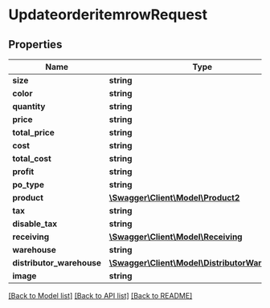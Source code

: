 # UpdateorderitemrowRequest

## Properties
Name | Type | Description | Notes
------------ | ------------- | ------------- | -------------
**size** | **string** |  | 
**color** | **string** |  | 
**quantity** | **string** |  | 
**price** | **string** |  | 
**total_price** | **string** |  | 
**cost** | **string** |  | 
**total_cost** | **string** |  | 
**profit** | **string** |  | 
**po_type** | **string** |  | 
**product** | [**\Swagger\Client\Model\Product2**](Product2.md) |  | 
**tax** | **string** |  | 
**disable_tax** | **string** |  | 
**receiving** | [**\Swagger\Client\Model\Receiving**](Receiving.md) |  | 
**warehouse** | **string** |  | 
**distributor_warehouse** | [**\Swagger\Client\Model\DistributorWarehouse1**](DistributorWarehouse1.md) |  | 
**image** | **string** |  | 

[[Back to Model list]](../../README.md#documentation-for-models) [[Back to API list]](../../README.md#documentation-for-api-endpoints) [[Back to README]](../../README.md)

